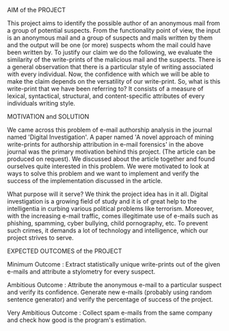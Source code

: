 AIM of the PROJECT

This project aims to identify the possible author of an anonymous mail from a group of
potential suspects. From the functionality point of view, the input is an anonymous mail
and a group of suspects and mails written by them and the output will be one (or more)
suspects whom the mail could have been written by. To justify our claim we do the
following, we evaluate the similarity of the write-prints of the malicious mail and the
suspects. There is a general observation that there is a particular style of writing
associated with every individual. Now, the confidence with which we will be able to make
the claim depends on the versatility of our write-print. So, what is this write-print that
we have been referring to? It consists of a measure of lexical, syntactical, structural,
and content-specific attributes of every individuals writing style.


MOTIVATION and SOLUTION

We came across this problem of e-mail authorship analysis in the journal named 'Digital
Investigation'. A paper named 'A novel approach of mining write-prints for authorship
attribution in e-mail forensics' in the above journal was the primary motivation behind
this project. (The article can be produced on request). We discussed about the article
together and found ourselves quite interested in this problem. We were motivated to look
at ways to solve this problem and we want to implement and verify the success of the
implementation discussed in the article.

What purpose will it serve? We think the project idea has in it all. Digital investigation
is a growing field of study and it is of great help to the intelligentia in curbing
various political problems like terrorism. Moreover, with the increasing e-mail traffic,
comes illegitimate use of e-mails such as phishing, spamming, cyber bullying, child
pornography, etc. To prevent such crimes, it demands a lot of technology and intelligence,
which our project strives to serve.

EXPECTED OUTCOMES of the PROJECT

Minimum Outcome : Extract statistically unique write-prints out of the given e-mails and
attribute a stylometry for every suspect.

Ambitious Outcome : Attribute the anonymous e-mail to a particular suspect and verify its
confidence. Generate new e-mails (probably using random sentence generator) and verify the
percentage of success of the project.

Very Ambitious Outcome : Collect spam e-mails from the same company and check how good is
the program's estimation. 